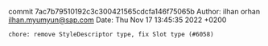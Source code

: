 commit 7ac7b79510192c3c300421565cdcfa146f75065b
Author: ilhan orhan <ilhan.myumyun@sap.com>
Date:   Thu Nov 17 13:45:35 2022 +0200

    chore: remove StyleDescriptor type, fix Slot type (#6058)
